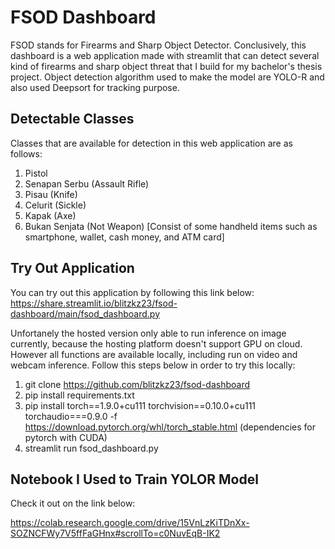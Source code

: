 # FSOD Dashboard
FSOD stands for Firearms and Sharp Object Detector.  Conclusively, this dashboard is a web application made with streamlit that can detect several kind of firearms and sharp object threat that I build for my bachelor's thesis project.  Object detection algorithm used to make the  model are YOLO-R and also used Deepsort for tracking purpose.

## Detectable Classes
Classes that are available for detection in this web application are as follows:
1. Pistol
2. Senapan Serbu (Assault Rifle)
3. Pisau (Knife)
4. Celurit (Sickle)
5. Kapak (Axe)
6. Bukan Senjata (Not Weapon) [Consist of some handheld items such as smartphone, wallet, cash money, and ATM card]

## Try Out Application
You can try out this application by following this link below:  <br>
https://share.streamlit.io/blitzkz23/fsod-dashboard/main/fsod_dashboard.py

Unfortanely the hosted version only able to run inference on image currently, because the hosting platform doesn't support GPU on cloud.  However all functions are available locally, including run on video and webcam inference.  Follow this steps below in order to try this locally:
1. git clone https://github.com/blitzkz23/fsod-dashboard
2. pip install requirements.txt
3. pip install torch==1.9.0+cu111 torchvision==0.10.0+cu111 torchaudio===0.9.0 -f https://download.pytorch.org/whl/torch_stable.html (dependencies for pytorch with CUDA)
4. streamlit run fsod_dashboard.py

## Notebook I Used to Train YOLOR Model
Check it out on the link below:

https://colab.research.google.com/drive/15VnLzKiTDnXx-SOZNCFWy7V5ffFaGHnx#scrollTo=c0NuvEqB-IK2
